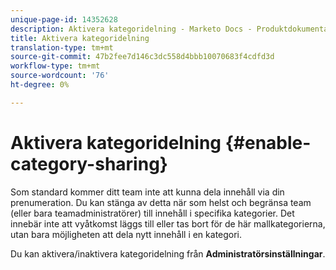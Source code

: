 ```yaml
---
unique-page-id: 14352628
description: Aktivera kategoridelning - Marketo Docs - Produktdokumentation
title: Aktivera kategoridelning
translation-type: tm+mt
source-git-commit: 47b2fee7d146c3dc558d4bbb10070683f4cdfd3d
workflow-type: tm+mt
source-wordcount: '76'
ht-degree: 0%

---
```



# Aktivera kategoridelning {#enable-category-sharing}

Som standard kommer ditt team inte att kunna dela innehåll via din prenumeration. Du kan stänga av detta när som helst och begränsa team (eller bara teamadministratörer) till innehåll i specifika kategorier. Det innebär inte att vyåtkomst läggs till eller tas bort för de här mallkategorierna, utan bara möjligheten att dela nytt innehåll i en kategori.

Du kan aktivera/inaktivera kategoridelning från **Administratörsinställningar**.
